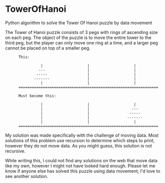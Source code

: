 # TowerOfHanoi
Python algorithm to solve the Tower Of Hanoi puzzle by data movement

The Tower of Hanoi puzzle consists of 3 pegs with rings of ascending size on each peg.
The object of the puzzle is to move the entire tower to the third peg, but the player
can only move one ring at a time, and a larger peg cannot be placed on top of a smaller
peg.

          This:

                    |                    |                    |          
                   ---                   |                    |          
                  -----                  |                    |          
                 -------                 |                    |          
                    |                    |                    |          
          ===============================================================

          Must become this:

                    |                    |                    |          
                    |                    |                   ---         
                    |                    |                  -----        
                    |                    |                 -------       
                    |                    |                    |          
          ===============================================================

  
My solution was made specifically with the challenge of moving data.  Most solutions
of this problem use recursion to determine which steps to print, however they do not move
data.  As you might guess, this solution is not recursive.

While writing this, I could not find any solutions on the web that move data like my
own, however I might not have looked hard enough.  Please let me know if anyone else
has solved this puzzle using data movement; I'd love to see another solution.

